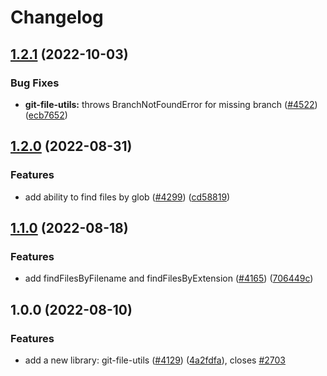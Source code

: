 # Changelog

## [1.2.1](https://github.com/googleapis/repo-automation-bots/compare/git-file-utils-v1.2.0...git-file-utils-v1.2.1) (2022-10-03)


### Bug Fixes

* **git-file-utils:** throws BranchNotFoundError for missing branch ([#4522](https://github.com/googleapis/repo-automation-bots/issues/4522)) ([ecb7652](https://github.com/googleapis/repo-automation-bots/commit/ecb76529ab04e6676b8fd21a671281597ddab8b2))

## [1.2.0](https://github.com/googleapis/repo-automation-bots/compare/git-file-utils-v1.1.0...git-file-utils-v1.2.0) (2022-08-31)


### Features

* add ability to find files by glob ([#4299](https://github.com/googleapis/repo-automation-bots/issues/4299)) ([cd58819](https://github.com/googleapis/repo-automation-bots/commit/cd588194e6b28d97632bca1215d6af03b07e3797))

## [1.1.0](https://github.com/googleapis/repo-automation-bots/compare/git-file-utils-v1.0.0...git-file-utils-v1.1.0) (2022-08-18)


### Features

* add findFilesByFilename and findFilesByExtension ([#4165](https://github.com/googleapis/repo-automation-bots/issues/4165)) ([706449c](https://github.com/googleapis/repo-automation-bots/commit/706449ce1a7294357c6e04bd67c064bd9723bf2d))

## 1.0.0 (2022-08-10)


### Features

* add a new library: git-file-utils ([#4129](https://github.com/googleapis/repo-automation-bots/issues/4129)) ([4a2fdfa](https://github.com/googleapis/repo-automation-bots/commit/4a2fdfa2156b11555963283fb036e4b510cd10ff)), closes [#2703](https://github.com/googleapis/repo-automation-bots/issues/2703)

